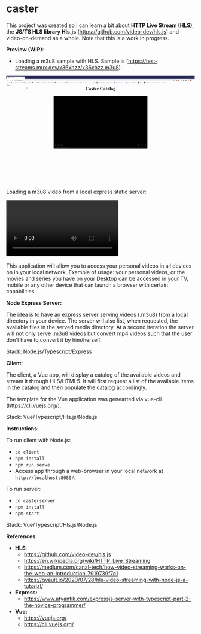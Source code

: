 # caster

This project was created so I can learn a bit about **HTTP Live Stream (HLS)**, the **JS/TS HLS library Hls.js** (https://github.com/video-dev/hls.js) and video-on-demand as a whole. Note that this is a work in progress.

**Preview (WIP)**:

- Loading a m3u8 sample with HLS. Sample is (https://test-streams.mux.dev/x36xhzz/x36xhzz.m3u8).

![early demo, work in progress](https://github.com/vitorroriz/caster/blob/main/early-wip-demo.gif)

Loading a m3u8 video from a local express static server:

![local server demo](https://github.com/vitorroriz/caster/blob/main/early_demo_local_hls_server.mp4)

This application will allow you to access your personal videos in all devices on in your local network. Example of usage: your personal videos, or the movies and series you have on your Desktop can be accessed in your TV, mobile or any other device that can launch a browser with certain capabilities.


**Node Express Server:**

The idea is to have an express server serving videos (.m3u8) from a local directory in your device. The server will also list, when requested, the available files in the served media directory. At a second iteration the server will not only serve .m3u8 videos but convert mp4 videos such that the user don't have to convert it by him/herself.

Stack: Node.js/Typescript/Express

**Client**:

The client, a Vue app, will display a catalog of the available videos and stream it through HLS/HTML5. It will first request a list of the available items in the catalog and then populate the catalog accordingly.

The template for the Vue application was genearted via vue-cli (https://cli.vuejs.org/).

Stack: Vue/Typescript/Hls.js/Node.js

**Instructions**:

To run client with Node.js:
- `cd client`
- `npm install`
- `npm run serve`
- Access app through a web-browser in your local network at `http://localhost:8080/`.

To run server:
- `cd casterserver`
- `npm install`
- `npm start`

Stack: Vue/Typescript/Hls.js/Node.js

**References:**

- **HLS**:
  - https://github.com/video-dev/hls.js
  - https://en.wikipedia.org/wiki/HTTP_Live_Streaming
  - https://medium.com/canal-tech/how-video-streaming-works-on-the-web-an-introduction-7919739f7e1
  - https://qvault.io/2020/07/28/hls-video-streaming-with-node-js-a-tutorial/
- **Express:**
  - https://www.atyantik.com/expressjs-server-with-typescript-part-2-the-novice-programmer/
- **Vue:**
  - https://vuejs.org/
  - https://cli.vuejs.org/
